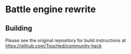 # Battle engine rewrite

## Building

Please see the original repository for build instructions at https://github.com/Touched/community-hack

